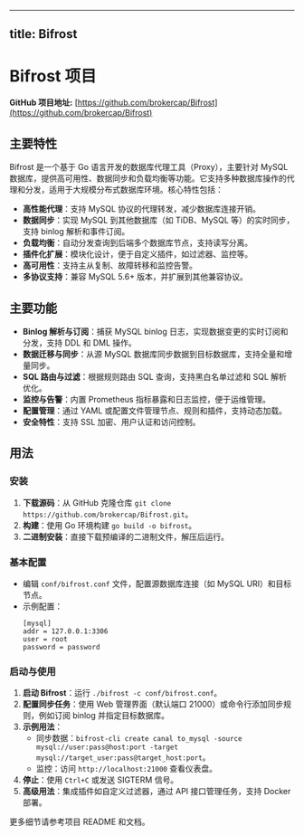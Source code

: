
---
title: Bifrost
---

# Bifrost 项目

**GitHub 项目地址:** [https://github.com/brokercap/Bifrost](https://github.com/brokercap/Bifrost)

## 主要特性
Bifrost 是一个基于 Go 语言开发的数据库代理工具（Proxy），主要针对 MySQL 数据库，提供高可用性、数据同步和负载均衡等功能。它支持多种数据库操作的代理和分发，适用于大规模分布式数据库环境。核心特性包括：
- **高性能代理**：支持 MySQL 协议的代理转发，减少数据库连接开销。
- **数据同步**：实现 MySQL 到其他数据库（如 TiDB、MySQL 等）的实时同步，支持 binlog 解析和事件订阅。
- **负载均衡**：自动分发查询到后端多个数据库节点，支持读写分离。
- **插件化扩展**：模块化设计，便于自定义插件，如过滤器、监控等。
- **高可用性**：支持主从复制、故障转移和监控告警。
- **多协议支持**：兼容 MySQL 5.6+ 版本，并扩展到其他兼容协议。

## 主要功能
- **Binlog 解析与订阅**：捕获 MySQL binlog 日志，实现数据变更的实时订阅和分发，支持 DDL 和 DML 操作。
- **数据迁移与同步**：从源 MySQL 数据库同步数据到目标数据库，支持全量和增量同步。
- **SQL 路由与过滤**：根据规则路由 SQL 查询，支持黑白名单过滤和 SQL 解析优化。
- **监控与告警**：内置 Prometheus 指标暴露和日志监控，便于运维管理。
- **配置管理**：通过 YAML 或配置文件管理节点、规则和插件，支持动态加载。
- **安全特性**：支持 SSL 加密、用户认证和访问控制。

## 用法
### 安装
1. **下载源码**：从 GitHub 克隆仓库 `git clone https://github.com/brokercap/Bifrost.git`。
2. **构建**：使用 Go 环境构建 `go build -o bifrost`。
3. **二进制安装**：直接下载预编译的二进制文件，解压后运行。

### 基本配置
- 编辑 `conf/bifrost.conf` 文件，配置源数据库连接（如 MySQL URI）和目标节点。
- 示例配置：
  ```
  [mysql]
  addr = 127.0.0.1:3306
  user = root
  password = password
  ```

### 启动与使用
1. **启动 Bifrost**：运行 `./bifrost -c conf/bifrost.conf`。
2. **配置同步任务**：使用 Web 管理界面（默认端口 21000）或命令行添加同步规则，例如订阅 binlog 并指定目标数据库。
3. **示例用法**：
   - 同步数据：`bifrost-cli create canal to_mysql -source mysql://user:pass@host:port -target mysql://target_user:pass@target_host:port`。
   - 监控：访问 `http://localhost:21000` 查看仪表盘。
4. **停止**：使用 `Ctrl+C` 或发送 SIGTERM 信号。
5. **高级用法**：集成插件如自定义过滤器，通过 API 接口管理任务，支持 Docker 部署。

更多细节请参考项目 README 和文档。